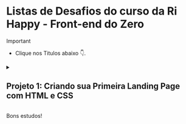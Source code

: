 # Listas de Desafios do curso da Ri Happy - Front-end do Zero

> [!IMPORTANT]
>  - Clique nos Titulos abaixo :point_down:.

<details>

<summary>

## Projeto 1: Criando sua Primeira Landing Page com HTML e CSS

 </summary>

### Entendendo o Desafio do Projeto 1

    Seja criativo(a)! Explore todos os conceitos que aprendemos nessa imersão e replique (ou melhore, porque não) este projeto prático. Para isso, seu próprio repositório e, com isso, aumente ainda mais seu portfólio de projetos no GitHub!

    Dica: você pode dar um "fork" no Repositório do GitHub (App) para organizar suas alterações e evoluções, mantendo uma referência direta ao código original.
     
### GitHub do Projeto 1

    Todo código-fonte desenvolvido para este conteúdo foi versionado no GitHub, no seguinte endereço:
    https://github.com/digitalinnovationone/trilha-css-desafio-01
     
### Figma do Projeto 1

    O link do protótipo utilizado no Figma está disponível no seguinte endereço:
    https://www.figma.com/file/3PiokoJj9IhGDnNiWAJbz7/DIO---Desafio-01?node-id=0%3A1
     
    Dúvidas de como usar o GitHub?
    Assista essa curta aula com Felipe Aguiar, clicando aqui. (conteúdo não obrigatório para a conclusão do Desafio de Projeto)

> [!Note]
> O conteúdo acima só está disponível para usuários PRO e GLOBAL. Caso você não seja usuário PRO ou GLOBAL e tenha dúvidas como utilizar o GitHub, principalmente sobre a criação de respositórios públicos, sugerimos a leitura da Documentação Oficial do GitHub disponível aqui.

</details>

Bons estudos!
